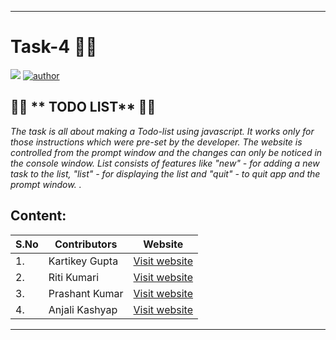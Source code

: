 ***
# **Task-4** 👩‍💻    

![](https://img.shields.io/badge/contributors-11-<COLOR>)
[![author](https://img.shields.io/badge/author-kartikey9997-blue.svg)](https://github.com/kartikey9997)




## 📝📝 **  TODO LIST** 📝📝
_The task is all about making a Todo-list using javascript. It works only for those instructions which were pre-set by the developer. The website is controlled from the prompt window and the changes can only be noticed in the console window. List consists of features like "new" - for adding a new task to the list, "list" - for  displaying the list and "quit" - to quit app and the prompt window. ._

Content:
---

| S.No | Contributors | Website |
|---|---|---|
|1.|Kartikey Gupta|[Visit website](https://todolist-task4-kartikey.netlify.app/)
|2.|Riti Kumari|[Visit website](https://riti-todolist.netlify.app/)
|3.|Prashant Kumar|[Visit website](https://ved-todolist.netlify.app/)
|4.|Anjali Kashyap|[Visit website](https://anjali-todo-list.netlify.app/)

***
